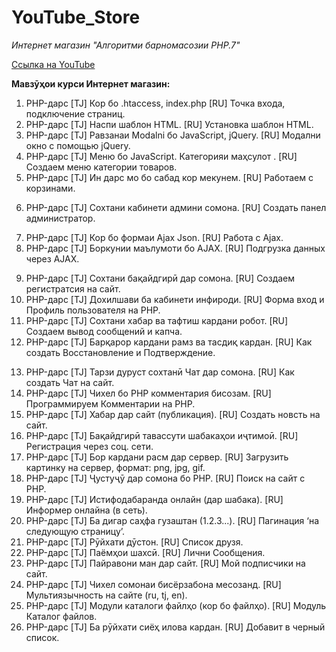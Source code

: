 # YouTube_Store
*Интернет магазин "Алгоритми барномасозии PHP.7"*

[Cсылка на YouTube](https://www.youtube.com/channel/UCwJ6rP7iS6yXjIChngPxSTg?view_as=subscriber)

**Мавзӯҳои курси Интернет магазин:**
<!-- Внешни дизайн сайтов-->
1. PHP-дарс [TJ] Кор бо .htaccess, index.php [RU] Точка входа, подключение страниц.
2. PHP-дарс [TJ] Наспи шаблон HTML. [RU] Установка шаблон HTML.
3. PHP-дарс [TJ] Равзанаи Modalni бо JavaScript, jQuery. [RU] Модални окно с помощью jQuery.
4. PHP-дарс [TJ] Меню бо JavaScript. Категорияи маҳсулот . [RU] Создаем меню категории товаров.
5. PHP-дарс [TJ] Ин дарс мо бо сабад кор мекунем. [RU] Работаем с корзинами.
<!-- Контроль сайт, пример Добавить, Удалить и.т.д. -->
6. PHP-дарс [TJ] Сохтани кабинети админи сомона. [RU] Создать панел администратор.
<!-- Ajax -->
7. PHP-дарс [TJ] Кор бо формаи Ajax Json. [RU] Работа с Ajax.
8. PHP-дарс [TJ] Боркунии маълумоти бо AJAX. [RU] Подгрузка данных через AJAX.
<!-- Регистратсия и Авторизация -->
9. PHP-дарс [TJ] Сохтани бақайдгирӣ дар сомона. [RU] Создаем регистратсия на сайт.
10. PHP-дарс [TJ] Дохилшави ба кабинети инфироди. [RU] Форма вход и Профиль пользователя на PHP.
11. PHP-дарс [TJ] Сохтани хабар ва тафтиш кардани робот. [RU] Создаем вывод сообщений и капча.
12. PHP-дарс [TJ] Барқарор кардани рамз ва тасдиқ кардан. [RU] Как создать Восстановление и Подтверждение.
<!-- Дополнители -->
13. PHP-дарс [TJ] Тарзи дуруст сохтанӣ Чат дар сомона. [RU] Как создать Чат на сайт.
14. PHP-дарс [TJ] Чихел бо PHP комментария бисозам. [RU] Программируем Комментарии на PHP.
15. PHP-дарс [TJ] Хабар дар сайт (публикация). [RU] Создать новсть на сайт.
16. PHP-дарс [TJ] Бақайдгирӣ тавассути шабакаҳои иҷтимоӣ. [RU] Регистрация через соц. сети.
17. PHP-дарс [TJ] Бор кардани расм дар сервер. [RU] Загрузить картинку на сервер, формат: png, jpg, gif.
18. PHP-дарс [TJ] Ҷустуҷӯ дар сомона бо PHP. [RU] Поиск на сайт с PHP.
19. PHP-дарс [TJ] Истифодабаранда онлайн (дар шабака). [RU] Информер онлайна (в сеть).
20. PHP-дарс [TJ] Ба дигар саҳфа гузаштан (1.2.3...). [RU] Пагинация ‘на следующую страницу’.
21. PHP-дарс [TJ] Рӯйхати дӯстон. [RU] Список друзя.
22. PHP-дарс [TJ] Паёмҳои шахсӣ. [RU] Лични Сообщения.
23. PHP-дарс [TJ] Пайравони ман дар сайт. [RU] Мой подписчики на сайт.
24. PHP-дарс [TJ] Чихел сомонаи бисёрзабона месозанд. [RU] Мультиязычность на сайте (ru, tj, en).
25. PHP-дарс [TJ] Модули каталоги файлҳо (кор бо файлҳо). [RU] Модуль Каталог файлов.
26. PHP-дарс [TJ] Ба рӯйхати сиёҳ илова кардан. [RU] Добавит в черный список.










